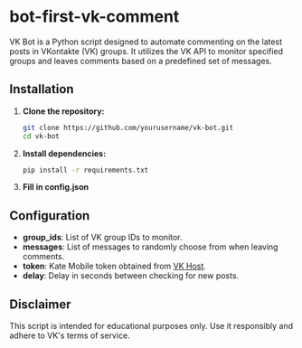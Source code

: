 # bot-first-vk-comment

VK Bot is a Python script designed to automate commenting on the latest posts in VKontakte (VK) groups. It utilizes the VK API to monitor specified groups and leaves comments based on a predefined set of messages.

## Installation

1. **Clone the repository:**

   ```bash
   git clone https://github.com/yourusername/vk-bot.git
   cd vk-bot
   
2. **Install dependencies:**

   ```bash
   pip install -r requirements.txt

3. **Fill in config.json**
    
## Configuration

- **group_ids**: List of VK group IDs to monitor.
- **messages**: List of messages to randomly choose from when leaving comments.
- **token**: Kate Mobile token obtained from [VK Host](https://vkhost.github.io/).
- **delay**: Delay in seconds between checking for new posts.

## Disclaimer

This script is intended for educational purposes only. Use it responsibly and adhere to VK's terms of service.

